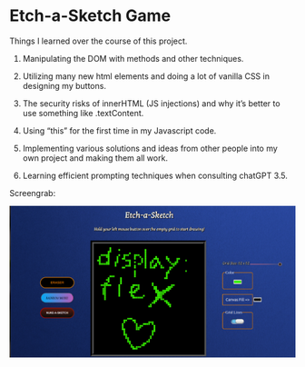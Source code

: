 # Etch-a-Sketch Game

Things I learned over the course of this project.

1. Manipulating the DOM with methods and other techniques. 

2. Utilizing many new html elements and doing a lot of vanilla CSS in designing my buttons.

3. The security risks of innerHTML (JS injections) and why it’s better to use something like .textContent.

4. Using “this” for the first time in my Javascript code.

5. Implementing various solutions and ideas from other people into my own project and making them all work.

6. Learning efficient prompting techniques when consulting chatGPT 3.5.


Screengrab:

![Alt text](Images/sketch.png)
